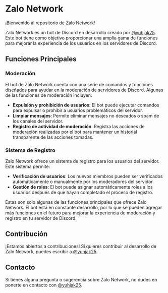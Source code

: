# Zalo Network

¡Bienvenido al repositorio de Zalo Network!

Zalo Network es un bot de Discord en desarrollo creado por [@yuhjak25](https://github.com/yuhjak25). Este bot tiene como objetivo proporcionar una amplia gama de funciones para mejorar la experiencia de los usuarios en los servidores de Discord.

## Funciones Principales

### Moderación

El bot de Zalo Network cuenta con una serie de comandos y funciones diseñados para ayudar en la moderación de servidores de Discord. Algunas de las funciones de moderación incluyen:

- **Expulsión y prohibición de usuarios**: El bot puede ejecutar comandos para expulsar o prohibir a usuarios problemáticos del servidor.
- **Limpiar mensajes**: Permite eliminar mensajes no deseados o spam de los canales del servidor.
- **Registro de actividad de moderación**: Registra las acciones de moderación realizadas por el bot para mantener un historial transparente de las acciones tomadas.

### Sistema de Registro

Zalo Network ofrece un sistema de registro para los usuarios del servidor. Este sistema permite:

- **Verificación de usuarios**: Los nuevos miembros pueden ser verificados automáticamente o manualmente por los moderadores del servidor.
- **Gestión de roles**: El bot puede asignar automáticamente roles a los usuarios después de que hayan completado el proceso de registro.

Estas son solo algunas de las funciones principales que ofrece Zalo Network. El bot está en constante desarrollo, por lo que se pueden agregar más funciones en el futuro para mejorar la experiencia de moderación y registro en tu servidor de Discord.

## Contribución

¡Estamos abiertos a contribuciones! Si quieres contribuir al desarrollo de Zalo Network, puedes escribir a [@yuhjak25](https://github.com/yuhjak25). 

## Contacto

Si tienes alguna pregunta o sugerencia sobre Zalo Network, no dudes en ponerte en contacto con [@yuhjak25](https://github.com/yuhjak25).
